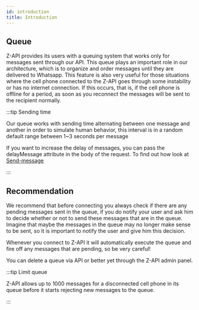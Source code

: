 ```yaml
---
id: introduction
title: Introduction
---
```


## Queue 

Z-API provides its users with a queuing system that works only for messages sent through our API. This queue plays an important role in our architecture, which is to organize and order messages until they are delivered to Whatsapp. This feature is also very useful for those situations where the cell phone connected to the Z-API goes through some instability or has no internet connection. If this occurs, that is, if the cell phone is offline for a period, as soon as you reconnect the messages will be sent to the recipient normally.

:::tip Sending time 

Our queue works with sending time alternating between one message and another in order to simulate human behavior, this interval is in a random default range between 1~3 seconds per message

If you want to increase the delay of messages, you can pass the delayMessage attribute in the body of the request. To find out how look at [Send-message](../message/send-message-text#opcionais)


:::

## Recommendation 

We recommend that before connecting you always check if there are any pending messages sent in the queue, if you do notify your user and ask him to decide whether or not to send these messages that are in the queue. Imagine that maybe the messages in the queue may no longer make sense to be sent, so it is important to notify the user and give him this decision.

Whenever you connect to Z-API it will automatically execute the queue and fire off any messages that are pending, so be very careful! 

You can delete a queue via API or better yet through the Z-API admin panel.

:::tip Limit queue 

Z-API allows up to 1000 messages for a disconnected cell phone in its queue before it starts rejecting new messages to the queue.

:::
